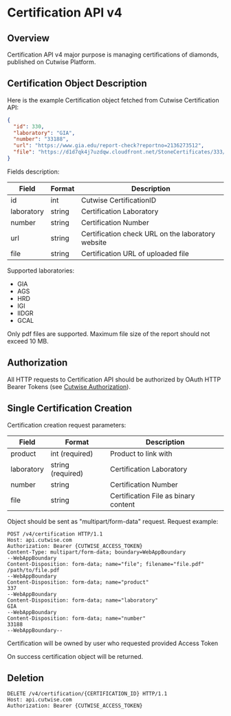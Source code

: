 # Certification API v4

## Overview

Certification API v4 major purpose is managing certifications of diamonds, published on Cutwise Platform.

## Certification Object Description

Here is the example Certification object fetched from Cutwise Certification API:

```json
{
  "id": 330,
  "laboratory": "GIA",
  "number": "33188",
  "url": "https://www.gia.edu/report-check?reportno=2136273512",
  "file": "https://d1d7qk4j7uzdqw.cloudfront.net/StoneCertificates/333/2136273512.pdf"
}
```

Fields description:

|Field|Format|Description|
|-|-|-|
|id|int|Cutwise CertificationID|
|laboratory|string|Certification Laboratory|
|number|string|Certification Number|
|url|string|Certification check URL on the laboratory website|
|file|string|Certification URL of uploaded file|

Supported laboratories:
- GIA
- AGS
- HRD
- IGI
- IIDGR
- GCAL

Only pdf files are supported. Maximum file size of the report should not exceed 10 MB.

## Authorization

All HTTP requests to Certification API should be authorized by OAuth HTTP Bearer Tokens (see [Cutwise Authorization](auth.md)).

## Single Certification Creation

Certification creation request parameters:

|Field|Format|Description|
|-|-|-|
|product|int (required)|Product to link with|
|laboratory|string (required)|Certification Laboratory|
|number|string|Certification Number|
|file|string|Certification File as binary content|

Object should be sent as "multipart/form-data" request.
Request example:

```http
POST /v4/certification HTTP/1.1
Host: api.cutwise.com
Authorization: Bearer {CUTWISE_ACCESS_TOKEN}
Content-Type: multipart/form-data; boundary=WebAppBoundary
--WebAppBoundary
Content-Disposition: form-data; name="file"; filename="file.pdf"
/path/to/file.pdf
--WebAppBoundary
Content-Disposition: form-data; name="product"
337
--WebAppBoundary
Content-Disposition: form-data; name="laboratory"
GIA
--WebAppBoundary
Content-Disposition: form-data; name="number"
33188
--WebAppBoundary--
```

Certification will be owned by user who requested provided Access Token

On success certification object will be returned.

## Deletion

```http
DELETE /v4/certification/{CERTIFICATION_ID} HTTP/1.1
Host: api.cutwise.com
Authorization: Bearer {CUTWISE_ACCESS_TOKEN}
```
